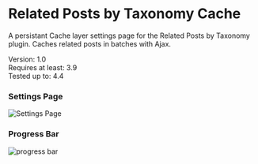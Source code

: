 # Related Posts by Taxonomy Cache

A persistant Cache layer settings page for the Related Posts by Taxonomy plugin. Caches related posts in batches with Ajax.

Version:           1.0  
Requires at least: 3.9  
Tested up to:      4.4  

### Settings Page

![Settings Page](/../screenshots/screenshots/screenshot-1.png?raw=true)

### Progress Bar

![progress bar](/../screenshots/screenshots/screenshot-2.png?raw=true)
